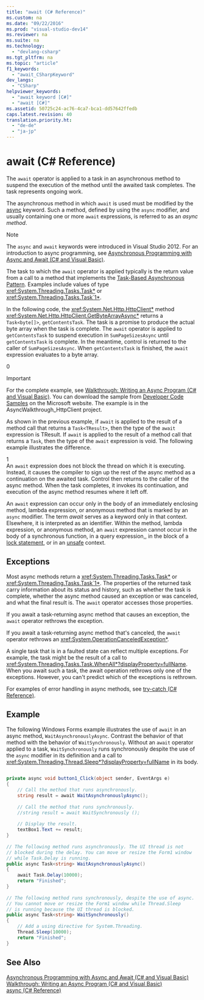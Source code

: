 ```yaml
---
title: "await (C# Reference)"
ms.custom: na
ms.date: "09/22/2016"
ms.prod: "visual-studio-dev14"
ms.reviewer: na
ms.suite: na
ms.technology: 
  - "devlang-csharp"
ms.tgt_pltfrm: na
ms.topic: "article"
f1_keywords: 
  - "await_CSharpKeyword"
dev_langs: 
  - "CSharp"
helpviewer_keywords: 
  - "await keyword [C#]"
  - "await [C#]"
ms.assetid: 50725c24-ac76-4ca7-bca1-dd57642ffedb
caps.latest.revision: 40
translation.priority.ht: 
  - "de-de"
  - "ja-jp"
---
```

# await (C# Reference)
The `await` operator is applied to a task in an asynchronous method to suspend the execution of the method until the awaited task completes. The task represents ongoing work.  
  
 The asynchronous method in which `await` is used must be modified by the [async](../vs140/async--csharp-reference-.md) keyword. Such a method, defined by using the `async` modifier, and usually containing one or more `await` expressions, is referred to as an *async method*.  
  
> [!NOTE]
>  The `async` and `await` keywords were introduced in Visual Studio 2012. For an introduction to async programming, see [Asynchronous Programming with Async and Await (C# and Visual Basic)](../vs140/asynchronous-programming-with-async-and-await--csharp-and-visual-basic-.md).  
  
 The task to which the `await` operator is applied typically is the return value from a call to a method that implements the [Task-Based Asynchronous Pattern](http://go.microsoft.com/fwlink/?LinkId=204847). Examples include values of type <xref:System.Threading.Tasks.Task*> or <xref:System.Threading.Tasks.Task`1*>.  
  
 In the following code, the <xref:System.Net.Http.HttpClient*> method <xref:System.Net.Http.HttpClient.GetByteArrayAsync*> returns a `Task<byte[]>`, `getContentsTask`. The task is a promise to produce the actual byte array when the task is complete. The `await` operator is applied to `getContentsTask` to suspend execution in `SumPageSizesAsync` until `getContentsTask` is complete. In the meantime, control is returned to the caller of `SumPageSizesAsync`. When `getContentsTask` is finished, the `await` expression evaluates to a byte array.  
  
<CodeContentPlaceHolder>0</CodeContentPlaceHolder>  
> [!IMPORTANT]
>  For the complete example, see [Walkthrough: Writing an Async Program (C# and Visual Basic)](../vs140/walkthrough--accessing-the-web-by-using-async-and-await--csharp-and-visual-basic-.md). You can download the sample from [Developer Code Samples](http://go.microsoft.com/fwlink/?LinkID=255191&clcid=0x409) on the Microsoft website. The example is in the AsyncWalkthrough_HttpClient project.  
  
 As shown in the previous example, if `await` is applied to the result of a method call that returns a `Task<TResult>`, then the type of the `await` expression is TResult. If `await` is applied to the result of a method call that returns a `Task`, then the type of the `await` expression is void. The following example illustrates the difference.  
  
<CodeContentPlaceHolder>1</CodeContentPlaceHolder>  
 An `await` expression does not block the thread on which it is executing. Instead, it causes the compiler to sign up the rest of the async method as a continuation on the awaited task. Control then returns to the caller of the async method. When the task completes, it invokes its continuation, and execution of the async method resumes where it left off.  
  
 An `await` expression can occur only in the body of an immediately enclosing method, lambda expression, or anonymous method that is marked by an `async` modifier. The term *await* serves as a keyword only in that context. Elsewhere, it is interpreted as an identifier. Within the method, lambda expression, or anonymous method, an `await` expression cannot occur in the body of a synchronous function, in a query expression,, in the block of a [lock statement](../vs140/lock-statement--csharp-reference-.md), or in an [unsafe](../vs140/unsafe--csharp-reference-.md) context.  
  
## Exceptions  
 Most async methods return a <xref:System.Threading.Tasks.Task*> or <xref:System.Threading.Tasks.Task`1*>. The properties of the returned task carry information about its status and history, such as whether the task is complete, whether the async method caused an exception or was canceled, and what the final result is. The `await` operator accesses those properties.  
  
 If you await a task-returning async method that causes an exception, the  `await` operator rethrows the exception.  
  
 If you await a task-returning async method that's canceled, the `await` operator rethrows an <xref:System.OperationCanceledException*>.  
  
 A single task that is in a faulted state can reflect multiple exceptions. For example, the task might be the result of a call to <xref:System.Threading.Tasks.Task.WhenAll*?displayProperty=fullName>. When you await such a task, the await operation rethrows only one of the exceptions. However, you can't predict which of the exceptions is rethrown.  
  
 For examples of error handling in async methods, see [try-catch (C# Reference)](../vs140/try-catch--csharp-reference-.md).  
  
## Example  
 The following Windows Forms example illustrates the use of `await` in an async method, `WaitAsynchronouslyAsync`. Contrast the behavior of that method with the behavior of `WaitSynchronously`. Without an `await` operator applied to a task, `WaitSynchronously` runs synchronously despite the use of the `async` modifier in its definition and a call to <xref:System.Threading.Thread.Sleep*?displayProperty=fullName> in its body.  
  
```c#  
  
private async void button1_Click(object sender, EventArgs e)  
{  
    // Call the method that runs asynchronously.  
    string result = await WaitAsynchronouslyAsync();  
  
    // Call the method that runs synchronously.  
    //string result = await WaitSynchronously ();  
  
    // Display the result.  
    textBox1.Text += result;  
}  
  
// The following method runs asynchronously. The UI thread is not  
// blocked during the delay. You can move or resize the Form1 window   
// while Task.Delay is running.  
public async Task<string> WaitAsynchronouslyAsync()  
{  
    await Task.Delay(10000);  
    return "Finished";  
}  
  
// The following method runs synchronously, despite the use of async.  
// You cannot move or resize the Form1 window while Thread.Sleep  
// is running because the UI thread is blocked.  
public async Task<string> WaitSynchronously()  
{  
    // Add a using directive for System.Threading.  
    Thread.Sleep(10000);  
    return "Finished";  
}  
```  
  
## See Also  
 [Asynchronous Programming with Async and Await (C# and Visual Basic)](../vs140/asynchronous-programming-with-async-and-await--csharp-and-visual-basic-.md)   
 [Walkthrough: Writing an Async Program (C# and Visual Basic)](../vs140/walkthrough--accessing-the-web-by-using-async-and-await--csharp-and-visual-basic-.md)   
 [async (C# Reference)](../vs140/async--csharp-reference-.md)